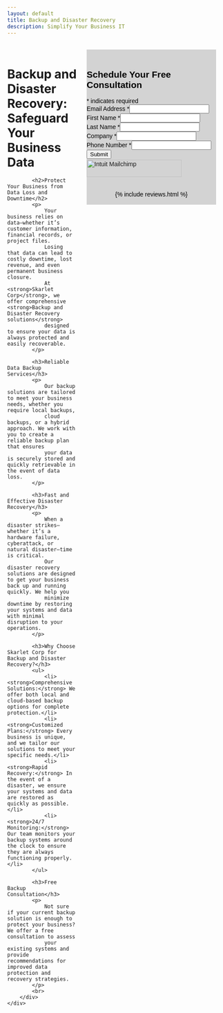 ```yaml
---
layout: default
title: Backup and Disaster Recovery
description: Simplify Your Business IT
---
```


<meta name="description" content="Skarlet Corp. Managed IT and Cyber Security Services in Dixie County Florida">

<br>
<div class="container">
<div style="display: flex; justify-content: space-between;">
    <!-- Left Column: Text Content  --> 
    <div style="flex: 3; padding-right: 20px; padding-left: 0px;">
     <div style="display: flex; justify-content: space-between;">
		<div style="width: 100%; padding-right: 20px;">
			<h1>Backup and Disaster Recovery: Safeguard Your Business Data</h1>
	
			<h2>Protect Your Business from Data Loss and Downtime</h2>
			<p>
				Your business relies on data—whether it’s customer information, financial records, or project files. 
				Losing that data can lead to costly downtime, lost revenue, and even permanent business closure. 
				At <strong>Skarlet Corp</strong>, we offer comprehensive <strong>Backup and Disaster Recovery solutions</strong> 
				designed to ensure your data is always protected and easily recoverable.
			</p>
	
			<h3>Reliable Data Backup Services</h3>
			<p>
				Our backup solutions are tailored to meet your business needs, whether you require local backups, 
				cloud backups, or a hybrid approach. We work with you to create a reliable backup plan that ensures 
				your data is securely stored and quickly retrievable in the event of data loss.
			</p>
	
			<h3>Fast and Effective Disaster Recovery</h3>
			<p>
				When a disaster strikes—whether it’s a hardware failure, cyberattack, or natural disaster—time is critical. 
				Our disaster recovery solutions are designed to get your business back up and running quickly. We help you 
				minimize downtime by restoring your systems and data with minimal disruption to your operations.
			</p>
	
			<h3>Why Choose Skarlet Corp for Backup and Disaster Recovery?</h3>
			<ul>
				<li><strong>Comprehensive Solutions:</strong> We offer both local and cloud-based backup options for complete protection.</li>
				<li><strong>Customized Plans:</strong> Every business is unique, and we tailor our solutions to meet your specific needs.</li>
				<li><strong>Rapid Recovery:</strong> In the event of a disaster, we ensure your systems and data are restored as quickly as possible.</li>
				<li><strong>24/7 Monitoring:</strong> Our team monitors your backup systems around the clock to ensure they are always functioning properly.</li>
			</ul>
	
			<h3>Free Backup Consultation</h3>
			<p>
				Not sure if your current backup solution is enough to protect your business? We offer a free consultation to assess 
				your existing systems and provide recommendations for improved data protection and recovery strategies.
			</p>
			<br>
		</div>
	</div>
</div>

<div id="mc_embed_shell">
      <link href="//cdn-images.mailchimp.com/embedcode/classic-061523.css" rel="stylesheet" type="text/css">
  <style type="text/css">
        #mc_embed_signup{background:lightgrey; color:Black; false;clear:left; font:14px Helvetica,Arial,sans-serif; width: 300px;}
        /* Add your own Mailchimp form style overrides in your site stylesheet or in this style block.
           We recommend moving this block and the preceding CSS link to the HEAD of your HTML file. */
</style>
<div id="mc_embed_signup">
    <form action="https://skarlet.us13.list-manage.com/subscribe/post?u=244988b289a2b9a2ca0e8a7a0&amp;id=b0614d89ab&amp;f_id=0043c2e1f0" method="post" id="mc-embedded-subscribe-form" name="mc-embedded-subscribe-form" class="validate" target="_self" novalidate="">
        <div id="mc_embed_signup_scroll"><br><h2>Schedule Your Free Consultation</h2>
            <div class="indicates-required"><span class="asterisk">*</span> indicates required</div>
            <div class="mc-field-group"><label for="mce-EMAIL">Email Address <span class="asterisk">*</span></label><input type="email" name="EMAIL" class="required email" id="mce-EMAIL" required="" value=""></div><div class="mc-field-group"><label for="mce-FNAME">First Name <span class="asterisk">*</span></label><input type="text" name="FNAME" class="required text" id="mce-FNAME" required="" value=""></div><div class="mc-field-group"><label for="mce-LNAME">Last Name <span class="asterisk">*</span></label><input type="text" name="LNAME" class="required text" id="mce-LNAME" required="" value=""></div><div class="mc-field-group"><label for="mce-COMPANY">Company <span class="asterisk">*</span></label><input type="text" name="COMPANY" class="required text" id="mce-COMPANY" required="" value=""></div><div class="mc-field-group"><label for="mce-PHONE">Phone Number <span class="asterisk">*</span></label><input type="text" name="PHONE" class="REQ_CSS" id="mce-PHONE" value=""></div>
<div hidden=""><input type="hidden" name="tags" value="190"></div>
        <div id="mce-responses" class="clear foot">
            <div class="response" id="mce-error-response" style="display: none;"></div>
            <div class="response" id="mce-success-response" style="display: none;"></div>
        </div>
    <div aria-hidden="true" style="position: absolute; left: -5000px;">
        /* real people should not fill this in and expect good things - do not remove this or risk form bot signups */
        <input type="text" name="b_244988b289a2b9a2ca0e8a7a0_b0614d89ab" tabindex="-1" value="">
    </div>
        <div class="optionalParent">
            <div class="clear foot">
                <input type="submit" name="Submit" id="mc-embedded-subscribe" class="button" value="Submit">
                <p style="margin: 0px auto;"><a href="http://eepurl.com/i1WqsU" title="Mailchimp - email marketing made easy and fun"><span style="display: inline-block; background-color: transparent; border-radius: 4px;"><img class="refferal_badge" src="https://digitalasset.intuit.com/render/content/dam/intuit/mc-fe/en_us/images/intuit-mc-rewards-text-dark.svg" alt="Intuit Mailchimp" style="width: 220px; height: 40px; display: flex; padding: 2px 0px; justify-content: center; align-items: center;"></span></a></p>
            </div>
        </div>
    </div>
</form>
<br>
<center>
{% include reviews.html %}
</center>
<br>
</div>
</div>
<br>

